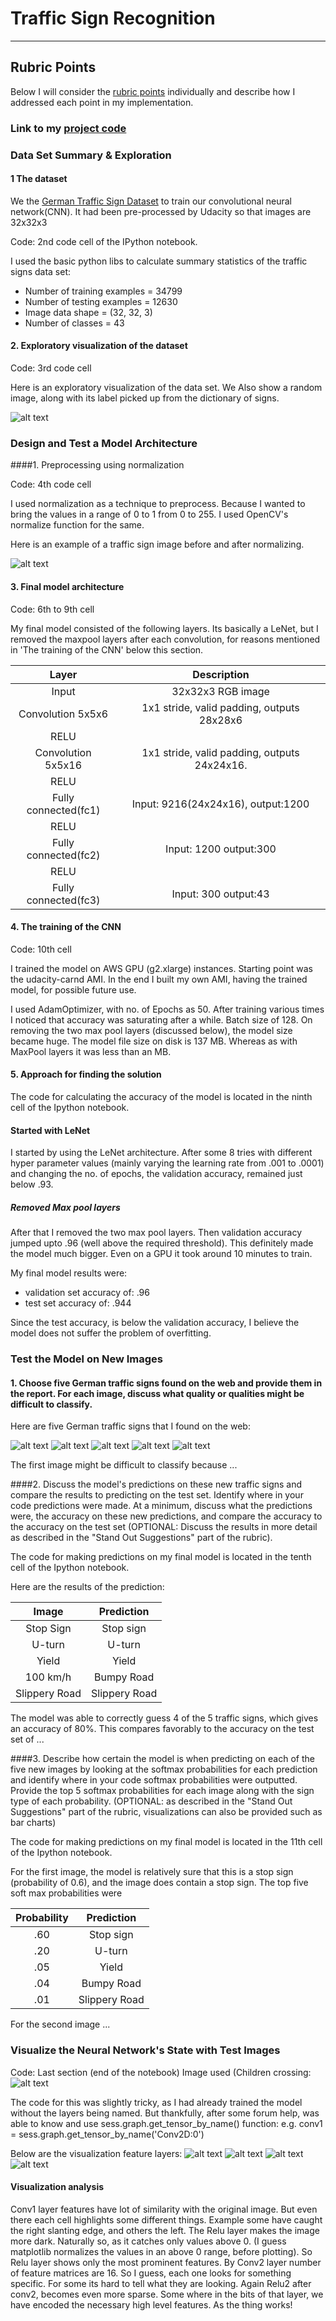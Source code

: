 # **Traffic Sign Recognition** 
---


[//]: # (Image References)

[image1]: ./examples/traffic_sign_counts.png "Visualization of traffic sign numbers"
[image2]: ./examples/before_after_normalization.png "Normalization"
[image3]: ./examples/random_noise.jpg "Random Noise"
[image4]: ./images_from_web/sl_70.jpg "Traffic Sign 1"
[image5]: ./images_from_web/children.jpg "Traffic Sign 2"
[image6]: ./images_from_web/no_entry.jpg "Traffic Sign 3"
[image7]: ./images_from_web/sl_80.jpg "Traffic Sign 4"
[image8]: ./images_from_web/stop.jpg "Traffic Sign 5"
[image9]: ./examples/visualize_conv1.png "visualize conv1"
[image10]: ./examples/visualize_relu1.png "visualize relu1"
[image11]: ./examples/visualize_conv2.png "visualize conv2"
[image12]: ./examples/visualize_relu1.png "visualize relu2"

## Rubric Points

Below I will consider the [rubric points](https://review.udacity.com/#!/rubrics/481/view) individually and describe how I addressed each point in my implementation.  



### Link to my [project code](./Traffic_Sign_Classifier.ipynb)

### Data Set Summary & Exploration

#### 1 The dataset
We the [German Traffic Sign Dataset](http://benchmark.ini.rub.de/?section=gtsrb&subsection=dataset) to train our convolutional neural network(CNN). It had been pre-processed by Udacity so that images are 32x32x3

Code: 2nd code cell of the IPython notebook.  

I used the basic python libs to calculate summary statistics of the traffic
signs data set:

* Number of training examples = 34799
* Number of testing examples = 12630
* Image data shape = (32, 32, 3)
* Number of classes = 43


#### 2. Exploratory visualization of the dataset

Code: 3rd code cell  

Here is an exploratory visualization of the data set. We Also show a random image, along with its label picked up from the dictionary of signs. 

![alt text][image1]

### Design and Test a Model Architecture

####1. Preprocessing using normalization

Code: 4th code cell

I used normalization as a technique to preprocess. Because I wanted to bring the values in a range of 0 to 1 from 0 to 255. I used OpenCV's normalize function for the same. 

Here is an example of a traffic sign image before and after normalizing.

![alt text][image2]


#### 3.  Final model architecture

Code: 6th to 9th cell

My final model consisted of the following layers. Its basically a LeNet, but I removed the maxpool layers after each convolution, for reasons mentioned in 'The training of the CNN' below this section.

| Layer         		|     Description	        					| 
|:---------------------:|:---------------------------------------------:| 
| Input         		| 32x32x3 RGB image   							| 
| Convolution 5x5x6     	| 1x1 stride, valid padding, outputs 28x28x6 	|
| RELU					|												|
| Convolution 5x5x16	    |  1x1 stride, valid padding, outputs 24x24x16.      									|
| RELU					|												|
| Fully connected(fc1)		| Input: 9216(24x24x16), output:1200        									|
| RELU					|												|
| Fully connected(fc2)		| Input: 1200 output:300        									|
| RELU					|												|
| Fully connected(fc3)		| Input: 300 output:43        									|

 


#### 4. The training of the CNN

Code: 10th cell

I trained the model on AWS GPU (g2.xlarge) instances. Starting point was the udacity-carnd AMI. In the end I built my own AMI, having the trained model, for possible future use.

I used AdamOptimizer, with no. of Epochs as 50. After training various times I noticed that accuracy was saturating after a while. Batch size of 128. On removing the two max pool layers (discussed below), the model size became huge. The model file size on disk is 137 MB. Whereas as with MaxPool layers it was less than an MB.


#### 5. Approach for finding the solution

The code for calculating the accuracy of the model is located in the ninth cell of the Ipython notebook.

#### Started with LeNet
I started by using the LeNet architecture. After some 8 tries with different hyper parameter values (mainly varying the learning rate from .001 to .0001) and changing the no. of epochs, the validation accuracy, remained just below .93. 

##### Removed Max pool layers
After that I removed the two max pool layers. Then validation accuracy jumped upto .96 (well above the required threshold). This definitely made the model much bigger. Even on a GPU it took around 10 minutes to train. 

My final model results were:
* validation set accuracy of: .96
* test set accuracy of: .944

Since the test accuracy, is below the validation accuracy, I believe the model does not suffer the problem of overfitting.
 

### Test the Model on New Images

#### 1. Choose five German traffic signs found on the web and provide them in the report. For each image, discuss what quality or qualities might be difficult to classify.

Here are five German traffic signs that I found on the web:

![alt text][image4] ![alt text][image5] ![alt text][image6] 
![alt text][image7] ![alt text][image8]

The first image might be difficult to classify because ...

####2. Discuss the model's predictions on these new traffic signs and compare the results to predicting on the test set. Identify where in your code predictions were made. At a minimum, discuss what the predictions were, the accuracy on these new predictions, and compare the accuracy to the accuracy on the test set (OPTIONAL: Discuss the results in more detail as described in the "Stand Out Suggestions" part of the rubric).

The code for making predictions on my final model is located in the tenth cell of the Ipython notebook.

Here are the results of the prediction:

| Image			        |     Prediction	        					| 
|:---------------------:|:---------------------------------------------:| 
| Stop Sign      		| Stop sign   									| 
| U-turn     			| U-turn 										|
| Yield					| Yield											|
| 100 km/h	      		| Bumpy Road					 				|
| Slippery Road			| Slippery Road      							|


The model was able to correctly guess 4 of the 5 traffic signs, which gives an accuracy of 80%. This compares favorably to the accuracy on the test set of ...

####3. Describe how certain the model is when predicting on each of the five new images by looking at the softmax probabilities for each prediction and identify where in your code softmax probabilities were outputted. Provide the top 5 softmax probabilities for each image along with the sign type of each probability. (OPTIONAL: as described in the "Stand Out Suggestions" part of the rubric, visualizations can also be provided such as bar charts)

The code for making predictions on my final model is located in the 11th cell of the Ipython notebook.

For the first image, the model is relatively sure that this is a stop sign (probability of 0.6), and the image does contain a stop sign. The top five soft max probabilities were

| Probability         	|     Prediction	        					| 
|:---------------------:|:---------------------------------------------:| 
| .60         			| Stop sign   									| 
| .20     				| U-turn 										|
| .05					| Yield											|
| .04	      			| Bumpy Road					 				|
| .01				    | Slippery Road      							|


For the second image ... 

### Visualize the Neural Network's State with Test Images
Code: Last section (end of the notebook)
Image used (Children crossing: 
![alt text][image5]

The code for this was slightly tricky, as I had already trained the model without the layers being named. But thankfully, after some forum help, was able to know and use sess.graph.get_tensor_by_name() function: 
e.g. conv1 = sess.graph.get_tensor_by_name('Conv2D:0')

Below are the visualization feature layers: 
![alt text][image9]
![alt text][image10]
![alt text][image11]
![alt text][image12]

#### Visualization analysis
Conv1 layer features have lot of similarity with the original image. But even there each cell highlights some different things. Example some have caught the right slanting edge, and others the left. The Relu layer makes the image more dark. Naturally so, as it catches only values above 0. (I guess matplotlib normalizes the values in an above 0 range, before plotting). So Relu layer shows only the most prominent features. By Conv2 layer number of feature matrices are 16. So I guess, each one looks for something specific. For some its hard to tell what they are looking. Again Relu2 after conv2, becomes even more sparse. Some where in the bits of that layer, we have encoded the necessary high level features. As the thing works!

